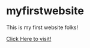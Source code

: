 # myfirstwebsite
This is my first website folks!

[Click Here to visit!](https://balaji-rajasekaran.github.io/myfirstwebsite/)
